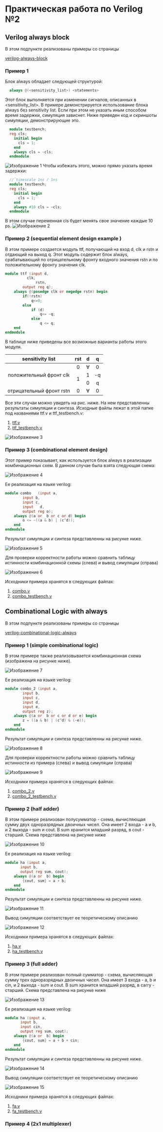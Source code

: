 # Практическая работа по Verilog №2 
## Verilog always block
В этом подпункте реализованы примеры со страницы 

[verilog-always-block](https://www.chipverify.com/verilog/verilog-always-block)
### Пример 1
Блок always обладает следующей структурой: 
```verilog
  always @(<sensitivity_list>) <statements>
```
Этот блок выполняется при изменении сигналов, описанных в <sensitivity_list>. 
В примере демонстрируется использование блока always без sensitivity list. 
Если при этом не указать иным способом время задержки, симуляция зависнет. Ниже приведен код и скриншоты симуляции, демонстрирующие это. 
```verilog
  module testbench; 
  reg cls;
    initial begin
      cls = 1;
    end
    always cls = ~cls;
  endmodule
```
![Изображение 1](https://github.com/Tamara-Kaplun/hw_fpga/blob/main/hw2/images/1.png)
Чтобы избежать этого, можно прямо указать время задержки:  
```verilog
  //`timescale 1ns / 1ns 
  module testbench; 
  reg cls;
    initial begin
      cls = 1;
    end
    always #10 cls = ~cls;
  endmodule
```
В этом случае переменная cls будет менять свое значение каждые 10 ps.
![Изображение 2](https://github.com/Tamara-Kaplun/hw_fpga/blob/main/hw2/images/2.png)
### Пример 2 (sequential element design example )
В этом примере создается модуль ttf, получающий на вход d, clk и rstn и отдающий на выход q. Этот модуль содержит блок always, срабатывающий по отрицательному фронту входного значения rstn и по положительному фронту значения clk. 
```verilog
module ttf (input d,
		  clk,
      		  rstn, 
	    output reg q);
	always @(posedge clk or negedge rstn) begin
		if(!rstn)
			q<=0;
		else
			if (d)
				q<= ~q;
			else
				q <= q;
	end
endmodule
```
В таблице ниже приведены все возможные варианты работы этого модуля. 
<table>
    <thead>
        <tr>
            <th> sensitivity list </th>
            <th> rst </th>
            <th> d </th>
	    <th> q </th>
        </tr>
    </thead>
    <tbody>
        <tr>
            <td rowspan=3 align="center">положительный фронт clk</td>
            <td align="center">  0 </td>
	    <td align="center"> ∀ </td>
            <td align="center">  0 </td>
        </tr>
        <tr>
            <td rowspan=2 align="center"> 1</td>
	    <td align="center">  1 </td>
	    <td align="center"> -q  </td>
        </tr>
        <tr>
	    <td align="center">  0 </td>
	    <td align="center">  q </td>
        </tr>
        <tr>
            <td align="center">отрицательный фронт rstn</td>
	    <td align="center">  0 </td>
	    <td align="center"> ∀  </td>
            <td align="center"> 0</td>
        </tr>
    </tbody>
</table>
Все эти случаи можно увидеть на рис. ниже. На нем представленны результаты симуляции и синтеза. Исходные файлы лежат в этой папке под названиями ttf.v и ttf_testbench.v: 

1. [ttf.v](https://github.com/Tamara-Kaplun/hw_fpga/blob/main/hw2/ttf.v)
2. [ttf_testbench.v](https://github.com/Tamara-Kaplun/hw_fpga/blob/main/hw2/ttf_testbench.v)

![Изображение 3](https://github.com/Tamara-Kaplun/hw_fpga/blob/main/hw2/images/3.png)

### Пример 3 (combinational element design)

Этот пример показывает, как используется блок always в реализации комбинационных схем. В данном случае была взята следующая схема: 

![Изображение 4](https://github.com/Tamara-Kaplun/hw_fpga/blob/main/hw2/images/4.png)

Ee реализация на языке verilog:
```verilog
module combo   (input a,
		input b,
		input c,
		input	d,
		output reg o);
	always @(a or  b or c or d) begin
		o <= ~((a & b) | (c^d)); 
	end
endmodule
```
Результат симуляции и синтеза представленны на рисунке ниже. 

![Изображение 5](https://github.com/Tamara-Kaplun/hw_fpga/blob/main/hw2/images/5.png)

Для проверки корректности работы можно сравнить таблицу истинности комбинационной схемы (слева) и вывод симуляции (справа) 

![Изображение 6](https://github.com/Tamara-Kaplun/hw_fpga/blob/main/hw2/images/6.png)

Исходники примера хранятся в следующих файлах:

1. [combo.v](https://github.com/Tamara-Kaplun/hw_fpga/blob/main/hw2/combo.v)
2. [combo_testbench.v](https://github.com/Tamara-Kaplun/hw_fpga/blob/main/hw2/combo_testbench.v)

## Combinational Logic with always 
В этом подпункте реализованы примеры со страницы 

[verilog-combinational-logic-always](https://www.chipverify.com/verilog/verilog-combinational-logic-always)

### Пример 1 (simple combinational logic)

В этом примере также реализовывается комбинационная схема (изображена на рисунке ниже).

![Изображение 7](https://github.com/Tamara-Kaplun/hw_fpga/blob/main/hw2/images/7.png)

Ee реализация на языке verilog:
```verilog
module combo_2 (input a, 
		input b,
		input c,
		input d,
		input e,
		output reg z);
	always @(a or  b or c or d or e) begin
		z = ((a & b) | (c^d) & (~e)); 
	end
endmodule
```
Результат симуляции и синтеза представленны на рисунке ниже. 

![Изображение 8](https://github.com/Tamara-Kaplun/hw_fpga/blob/main/hw2/images/8.png)

Для проверки корректности работы можно сравнить таблицу истинности из примера (слева) и вывод симуляции (справа) 

![Изображение 9](https://github.com/Tamara-Kaplun/hw_fpga/blob/main/hw2/images/9.png)

Исходники примера хранятся в следующих файлах:

1. [combo_2.v](https://github.com/Tamara-Kaplun/hw_fpga/blob/main/hw2/combo_2.v)
2. [combo_2_testbench.v](https://github.com/Tamara-Kaplun/hw_fpga/blob/main/hw2/combo_2_testbench.v)

### Пример 2 (half adder)

В этом примере реализован полусумматор - схема, вычисляющая сумму двух одноразрядных двоичных чисел. Она имеет 2 входа - a и b, и 2 выхода - sum и cout. В sum хранится младший разряд, в cout - старший. Схема представлена на рисунке ниже 

![Изображение 10](https://github.com/Tamara-Kaplun/hw_fpga/blob/main/hw2/images/10.png)

Ee реализация на языке verilog:
```verilog
module ha (input a, 
	   input b,
	   output reg sum, cout);
	always @(a or  b) begin
		{cout, sum} = a + b;
	end
endmodule
```
Результат симуляции и синтеза представленны на рисунке ниже. 

![Изображение 11](https://github.com/Tamara-Kaplun/hw_fpga/blob/main/hw2/images/11.png)

Вывод симуляции соответствует ее теоретическому описанию  

![Изображение 12](https://github.com/Tamara-Kaplun/hw_fpga/blob/main/hw2/images/12.png)

Исходники примера хранятся в следующих файлах:

1. [ha.v](https://github.com/Tamara-Kaplun/hw_fpga/blob/main/hw2/ha.v)
2. [ha_testbench.v](https://github.com/Tamara-Kaplun/hw_fpga/blob/main/hw2/ha_testbench.v)

### Пример 3 (full adder)

В этом примере реализован полный сумматор - схема, вычисляющая сумму трех одноразрядных двоичных чисел. Она имеет 3 входа - a, b и cin, и 2 выхода - sum и cout. В sum хранится младший разряд, в carry - старший. Схема представлена на рисунке ниже 

![Изображение 13](https://github.com/Tamara-Kaplun/hw_fpga/blob/main/hw2/images/13.png)

Ee реализация на языке verilog:
```verilog
module ha (input a, 
	   input b,
	   input cin,
	   output reg sum, cout);
	always @(a or  b) begin
		{cout, sum} = a + b + cin;
	end
endmodule
```
Результат симуляции и синтеза представленны на рисунке ниже. 

![Изображение 14](https://github.com/Tamara-Kaplun/hw_fpga/blob/main/hw2/images/14.png)

Вывод симуляции соответствует ее теоретическому описанию  

![Изображение 15](https://github.com/Tamara-Kaplun/hw_fpga/blob/main/hw2/images/15.png)

Исходники примера хранятся в следующих файлах:

1. [fa.v](https://github.com/Tamara-Kaplun/hw_fpga/blob/main/hw2/fa.v)
2. [fa_testbench.v](https://github.com/Tamara-Kaplun/hw_fpga/blob/main/hw2/fa_testbench.v)

### Пример 4 (2x1 multiplexer)
